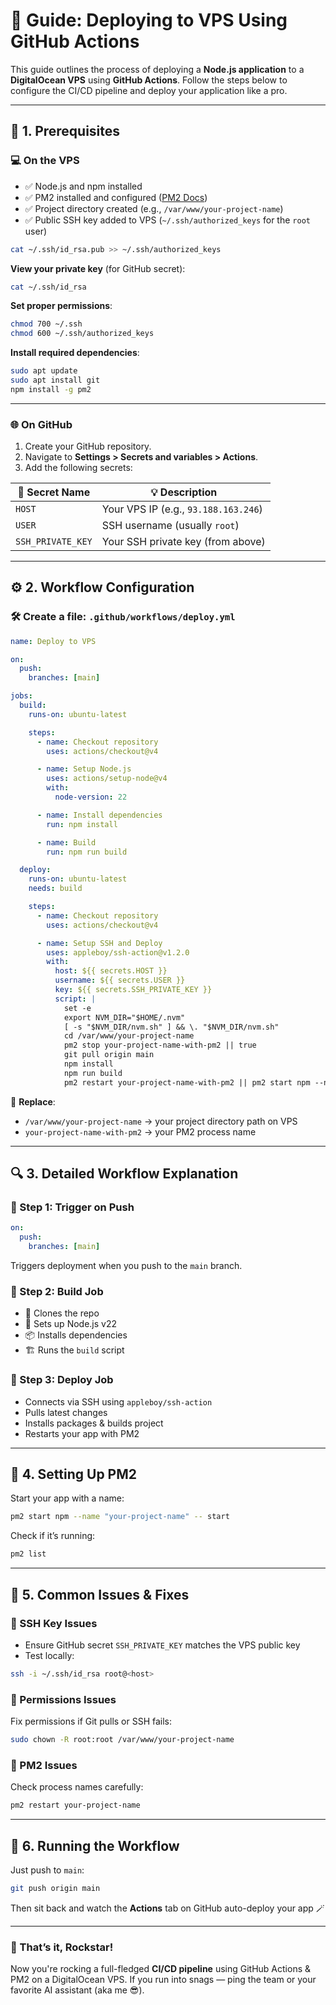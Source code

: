 # 🚀 Guide: Deploying to VPS Using GitHub Actions

This guide outlines the process of deploying a **Node.js application** to a **DigitalOcean VPS** using **GitHub Actions**. Follow the steps below to configure the CI/CD pipeline and deploy your application like a pro.

---

## 🔧 1. Prerequisites

### 💻 On the VPS

- ✅ Node.js and npm installed
- ✅ PM2 installed and configured ([PM2 Docs](https://pm2.keymetrics.io/))
- ✅ Project directory created (e.g., `/var/www/your-project-name`)
- ✅ Public SSH key added to VPS (`~/.ssh/authorized_keys` for the `root` user)

```bash
cat ~/.ssh/id_rsa.pub >> ~/.ssh/authorized_keys
```

**View your private key** (for GitHub secret):

```bash
cat ~/.ssh/id_rsa
```

**Set proper permissions**:

```bash
chmod 700 ~/.ssh
chmod 600 ~/.ssh/authorized_keys
```

**Install required dependencies**:

```bash
sudo apt update
sudo apt install git
npm install -g pm2
```

---

### 🌐 On GitHub

1. Create your GitHub repository.
2. Navigate to **Settings > Secrets and variables > Actions**.
3. Add the following secrets:

| 🔐 Secret Name       | 💡 Description                         |
|----------------------|----------------------------------------|
| `HOST`               | Your VPS IP (e.g., `93.188.163.246`)   |
| `USER`               | SSH username (usually `root`)          |
| `SSH_PRIVATE_KEY`    | Your SSH private key (from above)      |

---

## ⚙️ 2. Workflow Configuration

### 🛠️ Create a file: `.github/workflows/deploy.yml`

```yaml
name: Deploy to VPS

on:
  push:
    branches: [main]

jobs:
  build:
    runs-on: ubuntu-latest

    steps:
      - name: Checkout repository
        uses: actions/checkout@v4

      - name: Setup Node.js
        uses: actions/setup-node@v4
        with:
          node-version: 22

      - name: Install dependencies
        run: npm install

      - name: Build
        run: npm run build

  deploy:
    runs-on: ubuntu-latest
    needs: build

    steps:
      - name: Checkout repository
        uses: actions/checkout@v4

      - name: Setup SSH and Deploy
        uses: appleboy/ssh-action@v1.2.0
        with:
          host: ${{ secrets.HOST }}
          username: ${{ secrets.USER }}
          key: ${{ secrets.SSH_PRIVATE_KEY }}
          script: |
            set -e
            export NVM_DIR="$HOME/.nvm"
            [ -s "$NVM_DIR/nvm.sh" ] && \. "$NVM_DIR/nvm.sh"
            cd /var/www/your-project-name
            pm2 stop your-project-name-with-pm2 || true
            git pull origin main
            npm install
            npm run build
            pm2 restart your-project-name-with-pm2 || pm2 start npm --name "your-project-name-with-pm2" -- start
```

📝 **Replace**:
- `/var/www/your-project-name` → your project directory path on VPS
- `your-project-name-with-pm2` → your PM2 process name

---

## 🔍 3. Detailed Workflow Explanation

### 🧠 Step 1: Trigger on Push

```yaml
on:
  push:
    branches: [main]
```

Triggers deployment when you push to the `main` branch.

### 🧱 Step 2: Build Job

- 🛒 Clones the repo
- 🧰 Sets up Node.js v22
- 📦 Installs dependencies
- 🏗️ Runs the `build` script

### 🚚 Step 3: Deploy Job

- Connects via SSH using `appleboy/ssh-action`
- Pulls latest changes
- Installs packages & builds project
- Restarts your app with PM2

---

## 🚀 4. Setting Up PM2

Start your app with a name:

```bash
pm2 start npm --name "your-project-name" -- start
```

Check if it’s running:

```bash
pm2 list
```

---

## 🧯 5. Common Issues & Fixes

### 🔑 SSH Key Issues

- Ensure GitHub secret `SSH_PRIVATE_KEY` matches the VPS public key
- Test locally:

```bash
ssh -i ~/.ssh/id_rsa root@<host>
```

### 🛑 Permissions Issues

Fix permissions if Git pulls or SSH fails:

```bash
sudo chown -R root:root /var/www/your-project-name
```

### 🔁 PM2 Issues

Check process names carefully:

```bash
pm2 restart your-project-name
```

---

## 🎯 6. Running the Workflow

Just push to `main`:

```bash
git push origin main
```

Then sit back and watch the **Actions** tab on GitHub auto-deploy your app 🪄

---

### 🎉 That’s it, Rockstar!

Now you're rocking a full-fledged **CI/CD pipeline** using GitHub Actions & PM2 on a DigitalOcean VPS. If you run into snags — ping the team or your favorite AI assistant (aka me 😎).

